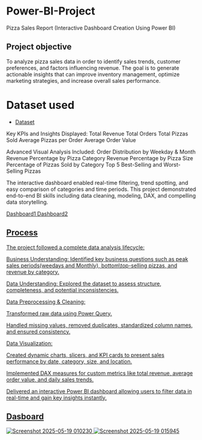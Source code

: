 # Power-BI-Project
Pizza Sales Report (Interactive Dashboard Creation Using Power BI)
## Project objective 
To analyze pizza sales data in order to identify sales trends, customer preferences, and factors influencing revenue. The goal is to generate actionable insights that can improve inventory management, optimize marketing strategies, and increase overall sales performance.

# Dataset used 
- <a href="https://github.com/amitbhowate/Power-BI-Project-/blob/main/pizza_sales_excel_file%20(1).xlsx">Dataset</a>

Key KPIs and Insights Displayed:
Total Revenue
Total Orders
Total Pizzas Sold
Average Pizzas per Order
Average Order Value

Advanced Visual Analysis Included:
Order Distribution by Weekday & Month
Revenue Percentage by Pizza Category
Revenue Percentage by Pizza Size
Percentage of Pizzas Sold by Category
Top 5 Best-Selling and Worst-Selling Pizzas

The interactive dashboard enabled real-time filtering, trend spotting, and easy comparison of categories and time periods.
This project demonstrated end-to-end BI skills including data cleaning, modeling, DAX, and compelling data storytelling.

 <a href="https://github.com/amitbhowate/Power-BI-Project-/blob/main/Screenshot%202025-05-19%20010230.png"> Dashboard1
 <a href ="https://github.com/amitbhowate/Power-BI-Project-/blob/main/Screenshot%202025-05-19%20010027.png">Dashboard2

## Process 
The project followed a complete data analysis lifecycle:

Business Understanding: Identified key business questions such as peak sales periods(weedays and Monthly), bottom\top-selling pizzas, and revenue by category.

Data Understanding: Explored the dataset to assess structure, completeness, and potential inconsistencies.

Data Preprocessing & Cleaning:

Transformed raw data using Power Query.

Handled missing values, removed duplicates, standardized column names, and ensured consistency.

Data Visualization:

Created dynamic charts, slicers, and KPI cards to present sales performance by date, category, size, and location.

Implemented DAX measures for custom metrics like total revenue, average order value, and daily sales trends.

Delivered an interactive Power BI dashboard allowing users to filter data in real-time and gain key insights instantly.

 ## Dasboard  
![Screenshot 2025-05-19 010230](https://github.com/user-attachments/assets/443951f5-c5b5-4cf7-8491-a71cbd142031)
![Screenshot 2025-05-19 015945](https://github.com/user-attachments/assets/6c832629-55aa-4c0e-b7da-11bc237c1313)


